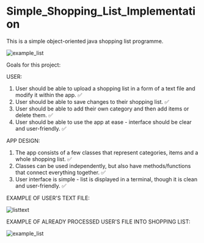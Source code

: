 # Simple_Shopping_List_Implementation

This is a simple object-oriented java shopping list programme.

![example_list](https://user-images.githubusercontent.com/78366670/116251418-ee3abc80-a76e-11eb-9765-170693fb0f76.png)

Goals for this project:

USER:

1. User should be able to upload a shopping list in a form of a text file and modify it within the app. :white_check_mark:
2. User should be able to save changes to their shopping list. :white_check_mark:
3. User should be able to add their own category and then add items or delete them. :white_check_mark:
4. User should be able to use the app at ease - interface should be clear and user-friendly. :white_check_mark:


APP DESIGN:

1. The app consists of a few classes that represent categories, items and a whole shopping list. :white_check_mark:
2. Classes can be used independently, but also have methods/functions that connect everything together. :white_check_mark:
3. User interface is simple - list is displayed in a terminal, though it is clean and user-friendly. :white_check_mark:

EXAMPLE OF USER'S TEXT FILE:

![listtext](https://user-images.githubusercontent.com/78366670/116251588-19251080-a76f-11eb-9927-1d01f715beb9.png)

EXAMPLE OF ALREADY PROCESSED USER'S FILE INTO SHOPPING LIST:

![example_list](https://user-images.githubusercontent.com/78366670/116251418-ee3abc80-a76e-11eb-9765-170693fb0f76.png)



